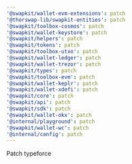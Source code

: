```yaml
---
'@swapkit/wallet-evm-extensions': patch
'@thorswap-lib/swapkit-entities': patch
'@swapkit/toolbox-cosmos': patch
'@swapkit/wallet-keystore': patch
'@swapkit/helpers': patch
'@swapkit/tokens': patch
'@swapkit/toolbox-utxo': patch
'@swapkit/wallet-ledger': patch
'@swapkit/wallet-trezor': patch
'@swapkit/types': patch
'@swapkit/toolbox-evm': patch
'@swapkit/wallet-keplr': patch
'@swapkit/wallet-xdefi': patch
'@swapkit/core': patch
'@swapkit/api': patch
'@swapkit/sdk': patch
'@swapkit/wallet-okx': patch
'@internal/playground': patch
'@swapkit/wallet-wc': patch
'@internal/config': patch
---
```


Patch typeforce
